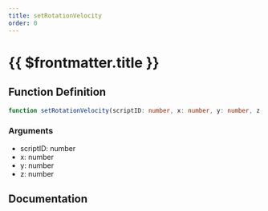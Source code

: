 ```yaml
---
title: setRotationVelocity
order: 0
---
```


# {{ $frontmatter.title }}

## Function Definition

```ts
function setRotationVelocity(scriptID: number, x: number, y: number, z: number): void;
```

### Arguments

* scriptID: number
* x: number
* y: number
* z: number

## Documentation

<!--@include: ./parts/setRotationVelocity.md-->

